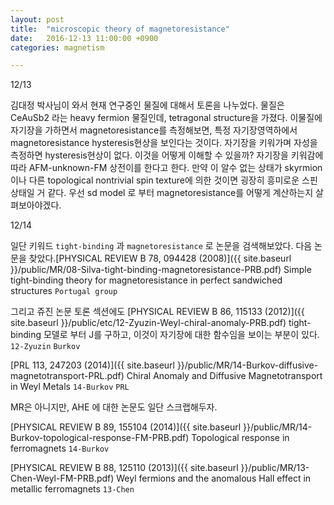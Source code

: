 ```yaml
---
layout: post
title:  "microscopic theory of magnetoresistance"
date:   2016-12-13 11:00:00 +0900
categories: magnetism

---
```


12/13

김대정 박사님이 와서 현재 연구중인 물질에 대해서 토론을 나누었다.
물질은 CeAuSb2 라는 heavy fermion 물질인데, tetragonal structure을 가졌다.
이물질에 자기장을 가하면서 magnetoresistance를 측정해보면, 특정 자기장영역하에서 magnetoresistance hysteresis현상을 보인다는 것이다.
자기장을 키워가며 자성을 측정하면 hysteresis현상이 없다.
이것을 어떻게 이해할 수 있을까?
자기장을 키워감에 따라 AFM-unknown-FM 상전이를 한다고 한다.
만약 이 알수 없는 상태가 skyrmion 이나 다른 topological nontrivial spin texture에 의한 것이면 굉장히 흥미로운 스핀상태일 거 같다.
우선 sd model 로 부터 magnetoresistance를 어떻게 계산하는지 살펴보아야겠다.

12/14

일단 키워드 `tight-binding` 과 `magnetoresistance` 로 논문을 검색해보았다.
다음 논문을 찾았다.[PHYSICAL REVIEW B 78, 094428  (2008)]({{ site.baseurl }}/public/MR/08-Silva-tight-binding-magnetoresistance-PRB.pdf) Simple tight-binding theory for magnetoresistance in perfect sandwiched structures `Portugal group`

그리고 쥬진 논문 토론 섹션에도 [PHYSICAL REVIEW B 86, 115133 (2012)]({{ site.baseurl }}/public/etc/12-Zyuzin-Weyl-chiral-anomaly-PRB.pdf) tight-binding 모델로 부터 J를 구하고, 이것이 자기장에 대한 함수임을 보이는 부분이 있다. `12-Zyuzin` `Burkov`

[PRL 113, 247203 (2014)]({{ site.baseurl }}/public/MR/14-Burkov-diffusive-magnetotransport-PRL.pdf) Chiral Anomaly and Diffusive Magnetotransport in Weyl Metals `14-Burkov` `PRL`

MR은 아니지만, AHE 에 대한 논문도 일단 스크랩해두자.

[PHYSICAL REVIEW B 89, 155104 (2014)]({{ site.baseurl }}/public/MR/14-Burkov-topological-response-FM-PRB.pdf) Topological response in ferromagnets `14-Burkov`

[PHYSICAL REVIEW B 88, 125110 (2013)]({{ site.baseurl }}/public/MR/13-Chen-Weyl-FM-PRB.pdf) Weyl fermions and the anomalous Hall effect in metallic ferromagnets `13-Chen`
